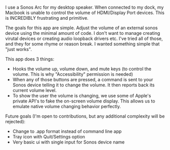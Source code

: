 I use a Sonos Arc for my desktop speaker. When connected to my dock, my Macbook is unable to control the volume of HDMI/Display Port devices. This is INCREDIBLY frustrating and primitive. 

The goals for this app are simple. Adjust the volume of an external sonos device using the minimal amount of code. I don't want to manage creating virutal devices or creating audio loopback drivers etc. I've tried all of those, and they for some rhyme or reason break. I wanted something simple that "just works".

This app does 3 things:
- Hooks the volume up, volume down, and mute keys (to control the volume. This is why "Accessibility" permission is needed)
- When any of those buttons are pressed, a command is sent to your Sonos device telling it to change the volume. It then reports back its current volume level.
- To show the user the volume is changing, we use some of Apple's private API's to fake the on-screen volume display. This allows us to emulate native volume changing behavior perfectly.

Future goals (I'm open to contributions, but any additional complexity will be rejected):
- Change to .app format instead of command line app
- Tray icon with Quit/Settings option
- Very basic ui with single input for Sonos device name
